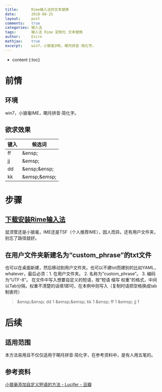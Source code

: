```yaml
---
title:		Rime输入法的文本替换
date:		2018-08-25
layout:		post
comments:	true
categories:	输入法
tags:		输入法 Rime 定制化 文本替换
author:		Esirn
mathjax:	true
excerpt: 	win7，小狼毫IME，朙月拼音·简化字。
---
```

* content
{:toc}

# 前情
## 环境
win7，小狼毫IME，朙月拼音·简化字。
## 欲求效果
键入|候选词
-|-
ff|\&ensp;
jj|\&emsp;
dd|\&ensp;\&ensp;
kk|\&emsp;\&emsp;
# 步骤
## [下载安装Rime输入法](https://rime.im/download/)
鼠须管还是小狼毫，IME还是TSF（个人推荐IME），因人而异。还有用户文件夹，别忘了路径就好。
## 在用户文件夹新建名为“custom_phrase”的txt文件
也可以在桌面新建，然后移动到用户文件夹。也可以不建txt而建别的比如YAML，whatever，最后必须：1. 在用户文件夹。 2. 名称为“custom_phrase”。 3. 编码为“UTF-8”。
在文件中写入想要自定义的短语，按“短语 缩写 权重”的格式，中间以Tab分隔，权重不清楚的话填1即可，在本例中则写入（复制时请把空格换成tab制表符）
>\&ensp;\&ensp;	dd	1
\&emsp;\&emsp;	kk	1
\&ensp;	ff	1
\&emsp;	jj	1

# 后续
## 适用范围
本方法易用且不仅仅适用于朙月拼音·简化字，在参考资料中，是有人用五笔的。
## 参考资料
[小狼毫添加自定义短语的方法 - Lucifer - 豆瓣](https://www.douban.com/note/322798668/)